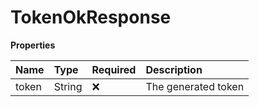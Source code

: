 # TokenOkResponse

**Properties**

| Name  | Type   | Required | Description         |
| :---- | :----- | :------- | :------------------ |
| token | String | ❌       | The generated token |
